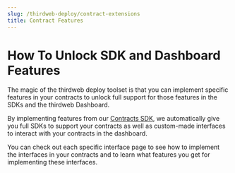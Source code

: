 ```yaml
---
slug: /thirdweb-deploy/contract-extensions
title: Contract Features
---
```


# How To Unlock SDK and Dashboard Features

The magic of the thirdweb deploy toolset is that you can implement specific features in your contracts to unlock full support for those features in the SDKs and the thirdweb Dashboard.

By implementing features from our [Contracts SDK](https://docs.thirdweb.com/contracts), we automatically give you full SDKs to support your contracts as well as custom-made interfaces to interact with your contracts in the dashboard.

You can check out each specific interface page to see how to implement the interfaces in your contracts and to learn what features you get for implementing these interfaces.
